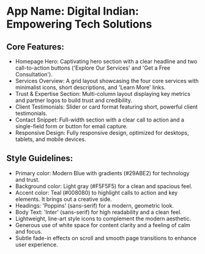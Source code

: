 # **App Name**: Digital Indian: Empowering Tech Solutions

## Core Features:

- Homepage Hero: Captivating hero section with a clear headline and two call-to-action buttons ('Explore Our Services' and 'Get a Free Consultation').
- Services Overview: A grid layout showcasing the four core services with minimalist icons, short descriptions, and 'Learn More' links.
- Trust & Expertise Section: Multi-column layout displaying key metrics and partner logos to build trust and credibility.
- Client Testimonials: Slider or card format featuring short, powerful client testimonials.
- Contact Snippet: Full-width section with a clear call to action and a single-field form or button for email capture.
- Responsive Design: Fully responsive design, optimized for desktops, tablets, and mobile devices.

## Style Guidelines:

- Primary color: Modern Blue with gradients (#29ABE2) for technology and trust.
- Background color: Light gray (#F5F5F5) for a clean and spacious feel.
- Accent color: Teal (#008080) to highlight calls to action and key elements. It brings out a creative side.
- Headings: 'Poppins' (sans-serif) for a modern, geometric look.
- Body Text: 'Inter' (sans-serif) for high readability and a clean feel.
- Lightweight, line-art style icons to complement the modern aesthetic.
- Generous use of white space for content clarity and a feeling of calm and focus.
- Subtle fade-in effects on scroll and smooth page transitions to enhance user experience.